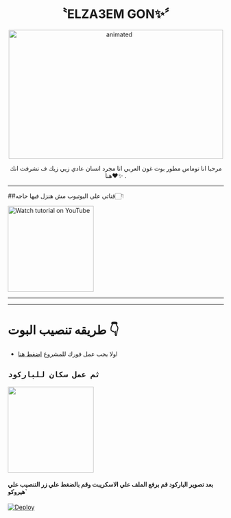 

<h1 align="center">〝ELZA3EM GON✨〞<br></h1>
<p align="center">
<img src="https://telegra.ph/file/25ac27774c8a0420e2649.jpg" alt="animated" width="500" height="300" />
</p>

<p align="center">
مرحبا انا توماس مطور بوت غون العربي انا مجرد انسان عادي زيي زيك ف تشرفت انك هنا❤✨ 
.
</p>



---
##قناتي علي اليوتيوب مش هنزل فيها حاجه👇🏻

<a href="مش موجوده حاليا"><img src="https://i.ibb.co/hsGYWms/116-1161192-podcast-subscribe-listen-button-youtube-sign-hd-png.png" alt="Watch tutorial on YouTube" border="0"  width="200"></a>

------


-------
# طريقه تنصيب البوت 👇

- اولا يجب عمل فورك للمشروع [اضغط هنا](https://github.com/Sjshskdhd/BOT_ELGAZARV6/tree/main)

## `ثم عمل سكان للباركود`
<a href="https://BOT-ELGAZAR-QR.lsydlsyd3.repl.co/"><img src="https://repl.it/badge/github/quiec/whatsAlfa" width="200" />
</a>
#### بعد تصوير الباركود قم برفع الملف علي الاسكريبت وقم بالضغط علي زر التنصيب علي هيروكو`

[![Deploy](https://www.herokucdn.com/deploy/button.svg)](https://dashboard.heroku.com/new?template=https://github.com/Sjshskdhd/BOT_ELGAZARV6/tree/main?)
